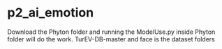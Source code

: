 # p2_ai_emotion

Download the Phyton folder and running the ModelUse.py inside Phyton folder will do the work. TurEV-DB-master and face is the dataset folders
